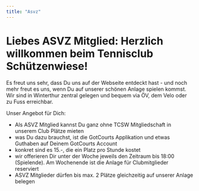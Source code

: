 ```yaml
---
title: "Asvz"
---
```


# Liebes ASVZ Mitglied: Herzlich willkommen beim Tennisclub Schützenwiese!

Es freut uns sehr, dass Du uns auf der Webseite entdeckt hast - und noch mehr freut es uns, wenn Du auf unserer schönen Anlage spielen kommst. Wir sind in Winterthur zentral gelegen und bequem via ÖV, dem Velo oder zu Fuss erreichbar. 

Unser Angebot für Dich:
- Als ASVZ Mitglied kannst Du ganz ohne TCSW Mitgliedschaft in unserem Club Plätze mieten
- was Du dazu brauchst, ist die GotCourts Applikation und etwas Guthaben auf Deinem GotCourts Account
- konkret sind es 15.-, die ein Platz pro Stunde kostet
- wir offerieren Dir unter der Woche jeweils den Zeitraum bis 18:00 (Spielende). Am Wochenende ist die Anlage für Clubmitglieder reserviert
- ASVZ Mitglieder dürfen bis max. 2 Plätze gleichzeitig auf unserer Anlage belegen
